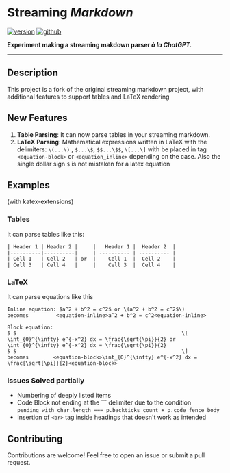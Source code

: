 # Streaming *Markdown*

[![version](https://img.shields.io/npm/v/streaming-markdown?logo=npm)](https://www.npmjs.com/package/streaming-markdown) [![github](https://img.shields.io/badge/GitHub-streaming--markdown-orange?logo=github)](https://github.com/thetarnav/streaming-markdown)

**Experiment making a streaming makdown parser *à la ChatGPT.***

---

## Description

This project is a fork of the original streaming markdown project, with additional features to support tables and LaTeX rendering

## New Features

1. **Table Parsing**: It can now parse tables in your streaming markdown.
2. **LaTeX Parsing**: Mathematical expressions written in LaTeX with the delimiters: `\(...\)` , `$...\$`, `$$...\$$`, `\[...\]` with be placed in tag `<equation-block>` or `<equation_inline>` depending on the case. Also the single dollar sign `$` is not mistaken for a latex equation

## Examples
(with katex-extensions)


### Tables

It can parse tables like this:

```
| Header 1 | Header 2 |     |   Header 1 |  Header 2  |
|----------|----------|     | ---------- | ---------- |
| Cell 1   | Cell 2   | or  |    Cell 1  |  Cell 2    |
| Cell 3   | Cell 4   |     |    Cell 3  |  Cell 4    |
```

### LaTeX

It can parse equations like this 

```
Inline equation: $a^2 + b^2 = c^2$ or \(a^2 + b^2 = c^2$\)
becomes         <equation-inline>a^2 + b^2 = c^2<equation-inline>

Block equation:
$ $                                                      \[
\int_{0}^{\infty} e^{-x^2} dx = \frac{\sqrt{\pi}}{2} or \int_{0}^{\infty} e^{-x^2} dx = \frac{\sqrt{\pi}}{2}
$ $                                                      \]
becomes        <equation-block>\int_{0}^{\infty} e^{-x^2} dx = \frac{\sqrt{\pi}}{2}<equation-block>      
```
### Issues Solved partially
- Numbering of deeply listed items
- Code Block not ending at the ``` delimiter due to the condition `pending_with_char.length ===
	p.backticks_count + p.code_fence_body`
- Insertion of `<br>` tag inside headings that doesn't work as intended

## Contributing

Contributions are welcome! Feel free to open an issue or submit a pull request.
